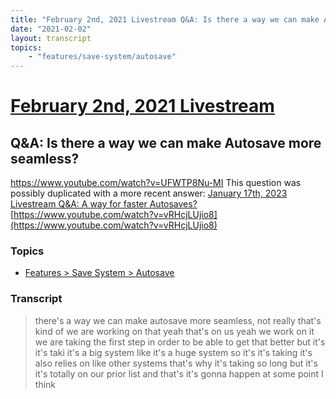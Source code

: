 ```yaml
---
title: "February 2nd, 2021 Livestream Q&A: Is there a way we can make Autosave more seamless?"
date: "2021-02-02"
layout: transcript
topics:
    - "features/save-system/autosave"
---
```

# [February 2nd, 2021 Livestream](../2021-02-02.md)
## Q&A: Is there a way we can make Autosave more seamless?
https://www.youtube.com/watch?v=UFWTP8Nu-MI
This question was possibly duplicated with a more recent answer: [January 17th, 2023 Livestream Q&A: A way for faster Autosaves?](./yt-vRHcjLUjio8.md) [https://www.youtube.com/watch?v=vRHcjLUjio8](https://www.youtube.com/watch?v=vRHcjLUjio8)


### Topics
* [Features > Save System > Autosave](../topics/features/save-system/autosave.md)

### Transcript

> there's a way we can make autosave more seamless, not really that's kind of we are working on that yeah that's on us yeah we work on it we are taking the first step in order to be able to get that better but it's it's taki it's a big system like it's a huge system so it's it's taking it's also relies on like other systems that's why it's taking so long but it's it's totally on our prior list and that's it's gonna happen at some point I think
